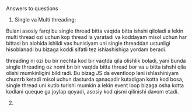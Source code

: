 Answers to questions



1. Single va Multi threading:

Bulani asosiy farqi bu single thread bitta vaqtda bitta ishshi qiloladi a lekin multi thread ozi uchun kop thread la yaratadi va koddayam misol uchun har bittasi bn alohida ishlidi vas hunisiyam uni single threaddan ustunligi hisoblanadi bu bizaga koddi sifatli tez ishlashishiga yordam beradi.

threading ni ozi bu bir nechta kod bir vaqtda qila olishlik boladi, yani bunda single threading oz nomi bn bir vaqtda bitta thread bor va u bitta ishshi qila olishi mumkinligini bildiradi. Bu bizag JS da eventloop lani ishlashiniyam chuntrb ketadi misol uchun dasturda qanaqadir kutadigan kotta kod bosa, single thread uni kutib turishi mumkin a lekin event loop bizaga osha kotta kodlani queque ga joylap qoyadi, asosiy kod qismi qilinishi davom etadi.


2.